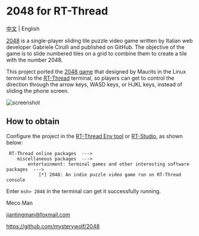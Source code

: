 # 2048 for RT-Thread

[中文](README_CN.md) | English

[2048](https://en.wikipedia.org/wiki/2048_(video_game)) is a single-player sliding tile puzzle video game written by Italian web developer Gabriele Cirulli and published on GitHub. The objective of the game is to slide numbered tiles on a grid to combine them to create a tile with the number 2048.

This project ported the [2048 game](https://github.com/mevdschee/2048.c) that designed by Maurits in the Linux terminal to the [RT-Thread](https://www.rt-thread.io/) terminal, so players can get to control the direction through the arrow keys, WASD keys, or HJKL keys, instead of sliding the phone screen.

![screenshot](screenshot.png)


## How to obtain
Configure the project in the [RT-Thread Env tool](https://www.rt-thread.io/download.html?download=Env) or [RT-Studio](https://www.rt-thread.io/studio.html), as shown below:

```
 RT-Thread online packages  --->
    miscellaneous packages  --->
        entertainment: terminal games and other interesting software packages  --->
            [*] 2048: An indie puzzle video game run on RT-Thread console
```

Enter `msh> 2048` in the terminal can get it successfully running. 

Meco Man

jiantingman@foxmail.com

https://github.com/mysterywolf/2048
